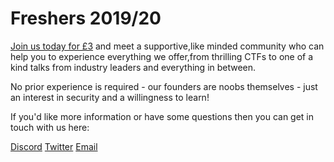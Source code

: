 # Freshers 2019/20

[Join us today for £3](https://www.liverpoolguild.org/groups/cyber-security) and meet a supportive,like minded community who can help you to experience everything we offer,from thrilling CTFs to one of a kind talks from industry leaders and everything in between.

No prior experience is required - our founders are noobs themselves - just an interest in security and a willingness to learn!

If you'd like more information or have some questions then you can get in touch with us here:

[Discord](https://www.invite.gg/cybersoc)
[Twitter](https://twitter.com/CyberSocUoL)
[Email](mailto:cybersecurity@society.liverpoolguild.org)